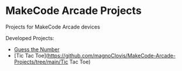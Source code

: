 # MakeCode Arcade Projects
 Projects for MakeCode Arcade devices
 
 Developed Projects:
 
- [Guess the Number](https://github.com/magnoClovis/MakeCode-Arcade-Projects/tree/main/Guess%20the%20Number)
- [Tic Tac Toe](https://github.com/magnoClovis/MakeCode-Arcade-Projects/tree/main/Tic Tac Toe)
